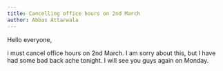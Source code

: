 ```yaml
---
title: Cancelling office hours on 2nd March
author: Abbas Attarwala
---
```


Hello everyone,

i must cancel office hours on 2nd March. I am sorry about this, but I have had some bad back ache tonight. I will see you guys again on Monday.
